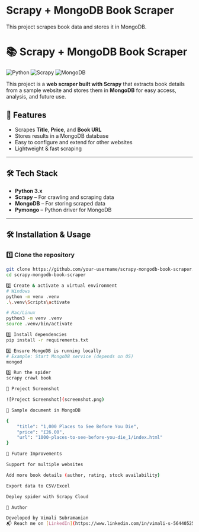 ﻿# Scrapy + MongoDB Book Scraper
This project scrapes book data and stores it in MongoDB.
# 📚 Scrapy + MongoDB Book Scraper

![Python](https://img.shields.io/badge/Python-3.x-blue?logo=python)
![Scrapy](https://img.shields.io/badge/Scrapy-2.x-green?logo=scrapy)
![MongoDB](https://img.shields.io/badge/MongoDB-Database-brightgreen?logo=mongodb)

This project is a **web scraper built with Scrapy** that extracts book details from a sample website and stores them in **MongoDB** for easy access, analysis, and future use.

## 🚀 Features
- Scrapes **Title**, **Price**, and **Book URL**
- Stores results in a MongoDB database
- Easy to configure and extend for other websites
- Lightweight & fast scraping

---

## 🛠️ Tech Stack
- **Python 3.x**
- **Scrapy** – For crawling and scraping data
- **MongoDB** – For storing scraped data
- **Pymongo** – Python driver for MongoDB

---

## 🛠 Installation & Usage

### 1️⃣ Clone the repository
```bash
git clone https://github.com/your-username/scrapy-mongodb-book-scraper.git
cd scrapy-mongodb-book-scraper

2️⃣ Create & activate a virtual environment
# Windows
python -m venv .venv
.\.venv\Scripts\activate

# Mac/Linux
python3 -m venv .venv
source .venv/bin/activate

3️⃣ Install dependencies
pip install -r requirements.txt

4️⃣ Ensure MongoDB is running locally
# Example: Start MongoDB service (depends on OS)
mongod

5️⃣ Run the spider
scrapy crawl book

📸 Project Screenshot

![Project Screenshot](screenshot.png)

📄 Sample document in MongoDB

{
    "title": "1,000 Places to See Before You Die",
    "price": "£26.00",
    "url": "1000-places-to-see-before-you-die_1/index.html"
}

📌 Future Improvements

Support for multiple websites

Add more book details (author, rating, stock availability)

Export data to CSV/Excel

Deploy spider with Scrapy Cloud

📢 Author

Developed by Vimali Subramanian
📬 Reach me on [LinkedIn](https://www.linkedin.com/in/vimali-s-564405253/)



